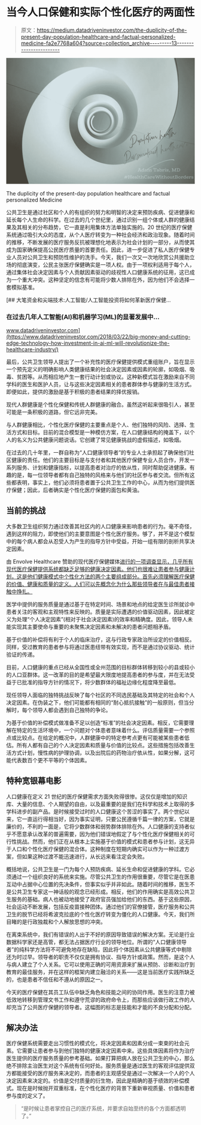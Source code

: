 # 当今人口保健和实际个性化医疗的两面性

> 原文：<https://medium.datadriveninvestor.com/the-duplicity-of-the-present-day-population-healthcare-and-factual-personalized-medicine-fa2e7768a604?source=collection_archive---------13----------------------->

![](img/359cd69669514fcfed17107a22d5f390.png)

The duplicity of the present-day population healthcare and factual personalized Medicine

公共卫生是通过社区和个人的有组织的努力和明智的决定来预防疾病、促进健康和延长每个人生命的科学。在过去的几个世纪里，通过识别一组个体或人群的健康结果及其相关的分布趋势，它一直是利用集体方法单独实施的。20 世纪的医疗保健系统通过吸引大众的态度，从个人医疗转变为一种社会经济和政治现象。随着时间的推移，不断发展的医疗服务反抗被理想化地表示为社会计划的一部分，从而使其成为国家确保提高公民医疗质量的首要责任。因此，进一步促进了私人医疗保健专业人员对公共卫生和预防性维护的洗手。今天，我们一次又一次地欣赏公共援助立场的彻底演变，公民主张医疗保健确实是一项人权。由于一项权利适用于每个人，通过集体社会决定因素与个人贡献因素驱动的歧视性人口健康系统的征用，这已成为一个重大冲突。这种坚定的信念有可能将少数人排除在外，因为他们不会选择一套模拟基准。

[](https://www.datadriveninvestor.com/2018/03/22/big-money-and-cutting-edge-technology-how-investment-in-ai-ml-will-revolutionize-the-healthcare-industry/) [## 大笔资金和尖端技术:人工智能/人工智能投资将如何革新医疗保健…

### 在过去几年人工智能(AI)和机器学习(ML)的显著发展中…

www.datadriveninvestor.com](https://www.datadriveninvestor.com/2018/03/22/big-money-and-cutting-edge-technology-how-investment-in-ai-ml-will-revolutionize-the-healthcare-industry/) 

最后，公共卫生领导人提出了一个补充性的医疗保健提供模式重组账户，旨在显示一个预先定义的明确影响人类健康结果的社会决定因素或因素的轮廓，如吸烟、吸毒、贫困等。从而相应地产生一套行动计划或协议。这种新模式旨在激励来自不同学科的医生和医护人员，让与这些决定因素相关的患者群体参与健康的生活方式。即便如此，提供的激励是基于积极的患者结果的择优报销。

现代人群健康是个性化保健和传统人群健康的融合。虽然这听起来很吸引人，甚至可能是一条积极的道路，但它远非完美。

与人群健康相比，个性化医疗保健的主要重点是个人、他们独特的风险、选择、生活方式和目标。目前的混合模型是一种模仿方案，在人口健康结构的掩盖下，以个人的名义为公共健康问题说话。它创建了常见健康挑战的虚假描述，如吸烟。

在过去的几十年里，一群自称为“人口健康领导者”的专业人士承担起了确保他们社区健康的责任。他们的主要目标是与支付者和其他医疗保健专业人员合作，开发一系列服务、计划和健康指标，以提高患者对治疗的依从性，同时帮助促进健康。有趣的是，每一位领导者都有自己独特的风格来与他们的社区参与者交流。但所有这些都表明，事实上，他们必须将患者置于公共卫生工作的中心，从而为他们提供医疗保健；因此，后者确实是个性化医疗保健的面包和黄油。

## 当前的挑战

大多数卫生组织努力通过改善其社区内的人口健康来影响患者的行为。毫不奇怪，遇到这样的阻力，即使他们的主要意图是个性化医疗服务。够了，并不是这个模型中的每个病人都会从忍受人为产生的指导方针中受益，开始一组有限的剖析共享决定因素。

由 Envolve Healthcare 赞助的现代医疗保健媒体[进行的一项调查显示，几乎所有现代医疗保健提供系统都缺乏足够的健康决定因素。他们也很难让患者参与健康计划，这是他们健康模式中个性化方法的两个主要组成部分。首先必须理解医疗保健的价值、健康和质量的定义。人们可以先概念化为什么那些领导者在与最佳患者接触中挣扎。](https://s3-prod.modernhealthcare.com/2019-07/Envolve%20Perfecting%20Population%20Health%20Brief%20Online.pdf)

医学中提供的服务质量是通过基于在特定时间、场景和地点的给定医生诊所就诊中患者关注的客观和主观特性来反映的。质量是实际遭遇的价值驱动因素，因此被定义为处理“个人决定因素”(相对于社会决定因素)的效率和精确度。因此，领导人未能实现其主要使命与重要的未聚焦决定因素和未解决的患者问题相矛盾。

基于价值的补偿将有利于个人的临床治疗，这与行政专家政治所设定的价值相反。同样，受过教育的患者参与将通过医患纽带有效实现，而不是通过协议驱动、统计验证的传递。

目前，人口健康的重点已经从全国性或全州范围的目标群体转移到较小的县或较小的人口亚群体。这一改革的目的是希望最大限度地提高患者的参与度，并在无法受益于已批准的指导方针的情况下，将少数群体的福祉边缘化程度降至最低。

现任领导人面临的独特挑战反映了每个社区的不同选民基础及其特定的社会和个人决定因素。在伪装之下，他们可能都有相同的“耐心抵抗接触”的一般原则，但当分解时，每个领导人都会遇到自己独特的争论。

为基于价值的补偿模式做准备不足以创造“标准”的社会决定因素。相反，它需要理解在特定的生活环境中，一个问题对个体患者意味着什么。评估质量需要一个参照点或比较点。在给定的概况中，人群健康中的特定参考点更有可能被某些患者低估。所有人都有自己的个人决定因素和质量与价值的比较点。这些措施包括改善生活方式计划，慢性病的护理协调，以及出院后的药物治疗依从性，如果分解，这可能代表数百个更不平等的个体因素。

## 特种宽银幕电影

人口健康在定义 21 世纪的医疗保健需求方面失败得很惨。这仅仅是增加的知识库、大量的信息、个人期望的自由，以及最重要的是我们在科学和技术上取得的多学科进步的副产品。是时候接受过时的人口健康这个苦涩的事实了。两个世纪以来，它一直运行得相当好，因为事实证明，只要公民遵循千篇一律的方案，它就是廉价的，不利的一面是，它将少数群体和弱势群体排除在外。人口健康的支持者似乎不愿意承认改革的普遍需要，因为他们错误地假定了与个性化医疗保健相关的可行性挑战。然而，他们正在从根本上实施基于价值的模式和患者参与计划，这无异于人口和个性化医疗保健的混合体。这种制度在短期内确实可以作为一种过渡方案，但如果这种过渡不能迅速进行，从长远来看注定会失败。

概括地说，公共卫生是一门为每个人预防疾病、延长生命和促进健康的学科。它必须通过一个组织良好的系统来实施。尽管公共卫生的作用很重要，尽管它是在医患互动中占据中心位置的先决条件，但事实似乎并非如此。随着时间的推移，医生不是公共卫生专家这一神话般的观念已经形成。相反，他们的作用确实是高效公共卫生服务的基础。病人也被动地接受了政府官员强加给他们的东西。基于这些原因，社会运动不断发展，包括反疫苗接种团体。通过他们的官僚接管，医疗服务和公共卫生的脱节已经将希波克拉底的个性化医疗转变为僵化的人口健康。今天，我们所目睹的是行政独裁和个人解放思想的冲突。

在离束系统中，我们有错误的人出于不好的原因导致错误的解决方案。无论是行业数据科学家还是高管，都无法占据医疗行业的领导地位。所谓的“人口健康领导者”的纯科学方法将不可避免地存在缺陷，因此将个体因素从公共健康等式中剔除还为时过早。领导者的职责不仅仅是拥有协议、指导方针或政策。然而，是这个人与病人建立了个人关系。它可以使用正确的可用资源来扩展从预防、诊断和治疗到教育的最佳服务，并在这样的框架内建立融洽的关系——这是当前医疗实践所缺乏的，也是患者不信任和不遵从的原因之一。

今天的医疗保健在其员工队伍中缺乏角色和技能之间的协同作用。医生的注意力被低效地转移到管理文书工作和遵守荒谬的政府命令上，而那些应该做行政工作的人却充当了公共医疗保健的领导者。这幅图的标志是技能和才能的不良分配和分配。

## 解决办法

医疗保健系统需要走出习惯性的模式化，将决定因素和因素分成一束束的社会元素。它需要让患者参与到他们独特的健康决定因素中来。这些具体因素将作为治疗医生提供的医疗服务质量的参考基础。如果打算把病人放在公共卫生的中心，那么绝不排除主治医生对这个系统有任何好处。服务质量是通过医生的客观评估提供双方都能接受的医疗服务来决定的，而患者的主观感受是通过一次解决一个人的个人决定因素来决定的。价值是交付质量的衍生物，因此是精确的基于绩效的补偿模式。现在是时候抛开双重标准，在个性化医疗的背景下重新审视质量、价值和患者参与度的定义了。

> “是时候让患者掌控自己的医疗系统，并要求自始至终的各个方面都透明了。”